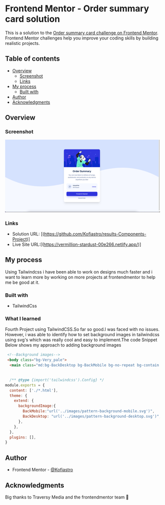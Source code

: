 # Frontend Mentor - Order summary card solution

This is a solution to the [Order summary card challenge on Frontend Mentor](https://www.frontendmentor.io/challenges/order-summary-component-QlPmajDUj). Frontend Mentor challenges help you improve your coding skills by building realistic projects. 

## Table of contents

- [Overview](#overview)
  - [Screenshot](#screenshot)
  - [Links](#links)
- [My process](#my-process)
  - [Built with](#built-with)
- [Author](#author)
- [Acknowledgments](#acknowledgments)

## Overview

### Screenshot

![](./images/ordersum.png)

### Links

- Solution URL: [(https://github.com/Kofiastro/results-Components-Project)]
- Live Site URL:[(https://vermillion-stardust-00e266.netlify.app/)]

## My process
Using Tailwindcss i have been able to work on designs much faster and i want to learn more by working on more projects at frontendmentor to help me be good at it.

### Built with

- TailwindCss

### What I learned

Fourth Project using TailwindCSS.So far so good.I was faced with no issues. However, i was able to identify how to set background images in tailwindcss using svg's which was really cool and easy to implement.The code Snippet Below shows my approach to adding background images

```html
 <!--Background images-->
 <body class="bg-Very_pale">
  <main class="md:bg-BackDesktop bg-BackMobile bg-no-repeat bg-contain bg-top">
            
```
```js
  /** @type {import('tailwindcss').Config} */
module.exports = {
  content: ['./*.html'],
  theme: {
    extend: {
      backgroundImage:{
        BackMobile:"url('../images/pattern-background-mobile.svg')",
        BackDesktop: "url('../images/pattern-background-desktop.svg')",
      },
    },
  },
  plugins: [],
}

```

## Author

- Frontend Mentor - [@Kofiastro](https://www.frontendmentor.io/profile/kofiastro)

## Acknowledgments

Big thanks to Traversy Media and the frontendmentor team 🎉
